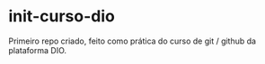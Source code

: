 # init-curso-dio
Primeiro repo criado, feito como prática do curso de git / github da plataforma DIO.
